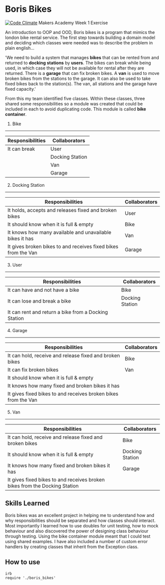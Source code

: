 Boris Bikes
===========
[![Code Climate](https://codeclimate.com/github/ralake/Boris-Bikes/badges/gpa.svg)](https://codeclimate.com/github/ralake/Boris-Bikes)
Makers Academy Week 1 Exercise

An introduction to OOP and OOD, Boris bikes is a program that mimics the london bike rental service. The first step towards building a domain model and deciding which classes were needed was to describe the problem in plain english...

'We need to build a system that manages **bikes** that can be rented from and returned to **docking stations** by **users**. The bikes can break while being used, in which case they will not be available for rental after they are returned. There is a **garage** that can fix broken bikes. A **van** is used to move broken bikes from the stations to the garage. It can also be used to take fixed bikes back to the station(s). The van, all stations and the garage have fixed capacity.'

From this my team identified five classes. Within these classes, three shared some responsibilities so a module was created that could be included in each to avoid duplicating code. This module is called **bike container**.

1. Bike
-------

|Responsibilities | Collaborators|
|-----------------|--------------|
| It can break | User |
| | Docking Station |
| | Van|
| | Garage |

2. Docking Station
------------------

|Responsibilities | Collaborators|
|-----------------|--------------|
| It holds, accepts and releases fixed and broken bikes | User |
| It should know when it is full & empty | Bike |
| It knows how many available and unavailable bikes it has | Van|
| It gives broken bikes to and receives fixed bikes from the Van | Garage |

3. User
-------

|Responsibilities | Collaborators|
|-----------------|--------------|
| It can have and not have a bike | Bike |
| It can lose and break a bike | Docking Station |
| It can rent and return a bike from a Docking Station| |

4. Garage
-------

|Responsibilities | Collaborators|
|-----------------|--------------|
| It can hold, receive and release fixed and broken bikes | Bike |
| It can fix broken bikes | Van |
| It should know when it is full & empty | |
| It knows how many fixed and broken bikes it has | |
| It gives fixed bikes to and receives broken bikes from the Van | |

5. Van
-------

|Responsibilities | Collaborators|
|-----------------|--------------|
| It can hold, receive and release fixed and broken bikes | Bike |
| It should know when it is full & empty | Docking Station |
| It knows how many fixed and broken bikes it has | Garage |
| It gives fixed bikes to and receives broken bikes from the Docking Station | |

Skills Learned
--------------
Boris bikes was an excellent project in helping me to understand how and why responsibilities should be separated and how classes should interact. Most importantly I learned how to use doubles for unit testing, how to mock behaviour and also discovered the power of designing class behaviour through testing. Using the bike container module meant that I could test using shared examples. I have also included a number of custom error handlers by creating classes that inherit from the Exception class.

How to use
----------
```shell
irb
require './boris_bikes'
```
